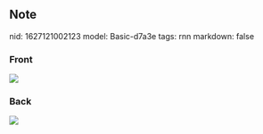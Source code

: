 ## Note
nid: 1627121002123
model: Basic-d7a3e
tags: rnn
markdown: false

### Front
<img src="paste-8d6a9ac956073262cb4712c3e6eb6d6ff9cc3a2c.jpg">

### Back
<img src="paste-63fb63769380cf8abf2d3b684cc4f3f1116ce4f1.jpg">
